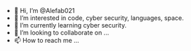 - 👋 Hi, I’m @Alefab021
- 👀 I’m interested in code, cyber security, languages, space.
- 🌱 I’m currently learning cyber security.
- 💞️ I’m looking to collaborate on ...
- 📫 How to reach me ...

<!---
Alefab021/Alefab021 is a ✨ special ✨ repository because its `README.md` (this file) appears on your GitHub profile.
You can click the Preview link to take a look at your changes.
--->
